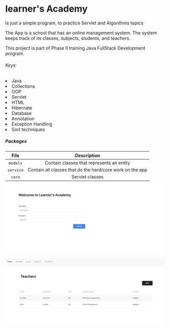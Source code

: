 # learner's Academy

Is just a simple program, to practice Servlet and Algorithms topics

The App is a school that has an online management system. The system keeps track of its classes, subjects, students, and teachers.

This project is part of Phase II training Java FullStack Development program.

###### Keys:
<li>Java</li>
<li>Collections</li>
<li>OOP</li>
<li>Servlet</li>
<li>HTML</li>
<li>Hibernate</li>
<li>Database</li>
<li>Annotation</li>
<li>Exception Handling</li>
<li>Sort techniques</li>


##### Packages

| 	File	     |Description|
| 	:-----:	 | 	:-----:	 | 
| 	`models`	 | 	Contain classes that represents an entity	 | 
| 	`service`	 | 	Contain all classes that do the hard/core work on the app	 |
| 	`core`	 | 	Servlet classes	 |

![alt text](https://github.com/eudagraca/learners-academy/blob/main/screens/login.png)

![alt text](https://github.com/eudagraca/learners-academy/blob/main/screens/teachers.png)
